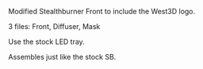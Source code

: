 Modified Stealthburner Front to include the West3D logo.  

3 files:  Front, Diffuser, Mask

Use the stock LED tray.

Assembles just like the stock SB.
